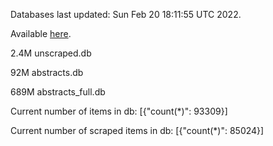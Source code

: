 Databases last updated: Sun Feb 20 18:11:55 UTC 2022. 

Available [here](https://github.com/cbeauhilton/ash-db/releases).

2.4M	unscraped.db

92M	abstracts.db

689M	abstracts_full.db

Current number of items in db:
[{"count(*)": 93309}]

Current number of scraped items in db:
[{"count(*)": 85024}]
